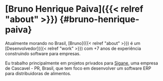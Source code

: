 # [Bruno Henrique Paiva]({{< relref "about" >}}) {#bruno-henrique-paiva}

Atualmente morando no Brasil, [Bruno]({{< relref "about" >}}) é um
[Desenvolvedor]({{< relref "work" >}}) com +7 anos de experiência construindo
software para empresas.

Eu trabalho principalmente em projetos privados para
[Sigane](https://sigane.com.br/), uma empresa de Cascavel - PR, Brasil, que tem
foco em desenvolver um software ERP para distribuidoras de alimentos.
